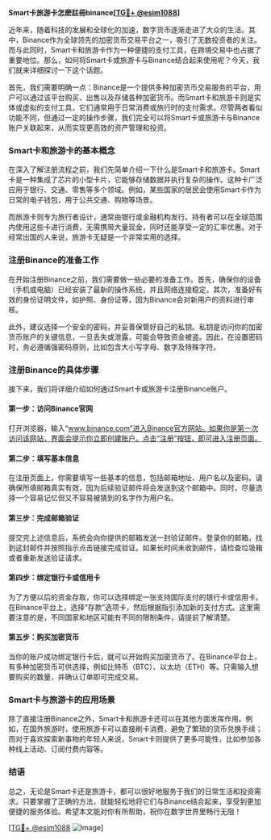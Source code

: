 **Smart卡旅游卡怎麽註冊binance[[TG💪+ @esim1088](https://t.me/s/esim1088)]**

近年来，随着科技的发展和全球化的加速，数字货币逐渐走进了大众的生活。其中，Binance作为全球领先的加密货币交易平台之一，吸引了无数投资者的关注。而与此同时，Smart卡和旅游卡作为一种便捷的支付工具，在跨境交易中也占据了重要地位。那么，如何将Smart卡或旅游卡与Binance结合起来使用呢？今天，我们就来详细探讨一下这个话题。

首先，我们需要明确一点：Binance是一个提供多种加密货币交易服务的平台，用户可以通过该平台购买、出售以及存储各种加密货币。而Smart卡和旅游卡则是实体或虚拟的支付工具，它们通常用于日常消费或旅行时的支付需求。尽管两者看似功能不同，但通过一定的操作步骤，我们完全可以将Smart卡或旅游卡与Binance账户关联起来，从而实现更高效的资产管理和投资。

### Smart卡和旅游卡的基本概念

在深入了解注册流程之前，我们先简单介绍一下什么是Smart卡和旅游卡。Smart卡是一种集成了芯片的小型卡片，它能够存储数据并执行复杂的操作。这种卡广泛应用于银行、交通、零售等多个领域。例如，某些国家的居民会使用Smart卡作为日常的电子钱包，用于公共交通、购物等场景。

而旅游卡则专为旅行者设计，通常由银行或金融机构发行。持有者可以在全球范围内使用这些卡进行消费，无需携带大量现金，同时还能享受一定的汇率优惠。对于经常出国的人来说，旅游卡无疑是一个非常实用的选择。

### 注册Binance的准备工作

在开始注册Binance之前，我们需要做一些必要的准备工作。首先，确保你的设备（手机或电脑）已经安装了最新的操作系统，并且网络连接稳定。其次，准备好有效的身份证明文件，如护照、身份证等，因为Binance会对新用户的资料进行审核。

此外，建议选择一个安全的密码，并妥善保管好自己的私钥。私钥是访问你的加密货币账户的关键信息，一旦丢失或泄露，可能会导致资金被盗。因此，在设置密码时，务必遵循强密码原则，比如包含大小写字母、数字及特殊字符。

### 注册Binance的具体步骤

接下来，我们将详细介绍如何通过Smart卡或旅游卡注册Binance账户。

#### 第一步：访问Binance官网

打开浏览器，输入“www.binance.com”进入Binance官方网站。如果你是第一次访问该网站，界面会提示你立即创建账户。点击“注册”按钮，即可进入注册页面。

#### 第二步：填写基本信息

在注册页面上，你需要填写一些基本的信息，包括邮箱地址、用户名以及密码。请确保所填邮箱真实有效，因为后续验证邮件将会发送到这个邮箱中。同时，尽量选择一个容易记忆但又不容易被猜到的名字作为用户名。

#### 第三步：完成邮箱验证

提交完上述信息后，系统会向你提供的邮箱发送一封验证邮件。登录你的邮箱，找到这封邮件并按照指示点击链接完成验证。如果长时间未收到邮件，请检查垃圾箱或者重新发送验证请求。

#### 第四步：绑定银行卡或信用卡

为了方便以后的资金存取，你可以选择绑定一张支持国际支付的银行卡或信用卡。在Binance平台上，选择“存款”选项卡，然后根据指引添加新的支付方式。这里需要注意的是，不同国家和地区可能有不同的限制条件，请提前了解清楚。

#### 第五步：购买加密货币

当你的账户成功绑定银行卡后，就可以开始购买加密货币了。在Binance平台上，有多种加密货币可供选择，例如比特币（BTC）、以太坊（ETH）等。只需输入想要购买的数量，并确认订单即可完成交易。

### Smart卡与旅游卡的应用场景

除了直接注册Binance之外，Smart卡和旅游卡还可以在其他方面发挥作用。例如，在国外旅游时，使用旅游卡可以直接刷卡消费，避免了繁琐的货币兑换手续；而对于喜欢探索新事物的年轻人来说，Smart卡则提供了更多可能性，比如参加各种线上活动、订阅付费内容等。

### 结语

总之，无论是Smart卡还是旅游卡，都可以很好地服务于我们的日常生活和投资需求。只要掌握了正确的方法，就能轻松地将它们与Binance结合起来，享受到更加便捷的服务体验。希望本文能对你有所帮助，祝你在数字世界里畅行无阻！

[[TG💪+ @esim1088](https://t.me/s/esim1088) ![Image](https://i.postimg.cc/4NQfJmqS/Snipaste-2025-05-13-00-14-12.png)]